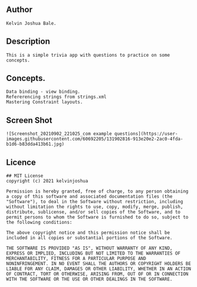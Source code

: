 ## Author
    Kelvin Joshua Bale.
## Description
    This is a simple trivia app with questions to practice on some concepts.
## Concepts.
    Data binding - view binding.
    Refererencing strings from strings.xml
    Mastering Constraint layouts.
## Screen Shot
    ![Screenshot_20210902_221025_com example questions](https://user-images.githubusercontent.com/60692205/131902816-913e20e2-2ac0-4fda-b1d6-b83dda413b61.jpg)
## Licence
    ## MIT License
    copyright (c) 2021 kelvinjoshua
    
    Permission is hereby granted, free of charge, to any person obtaining
    a copy of this software and associated documentation files (the
    "Software"), to deal in the Software without restriction, including
    without limitation the rights to use, copy, modify, merge, publish,
    distribute, sublicense, and/or sell copies of the Software, and to
    permit persons to whom the Software is furnished to do so, subject to
    the following conditions:
    
    The above copyright notice and this permission notice shall be
    included in all copies or substantial portions of the Software.
    
    THE SOFTWARE IS PROVIDED "AS IS", WITHOUT WARRANTY OF ANY KIND,
    EXPRESS OR IMPLIED, INCLUDING BUT NOT LIMITED TO THE WARRANTIES OF
    MERCHANTABILITY, FITNESS FOR A PARTICULAR PURPOSE AND
    NONINFRINGEMENT. IN NO EVENT SHALL THE AUTHORS OR COPYRIGHT HOLDERS BE
    LIABLE FOR ANY CLAIM, DAMAGES OR OTHER LIABILITY, WHETHER IN AN ACTION
    OF CONTRACT, TORT OR OTHERWISE, ARISING FROM, OUT OF OR IN CONNECTION
    WITH THE SOFTWARE OR THE USE OR OTHER DEALINGS IN THE SOFTWARE.
    